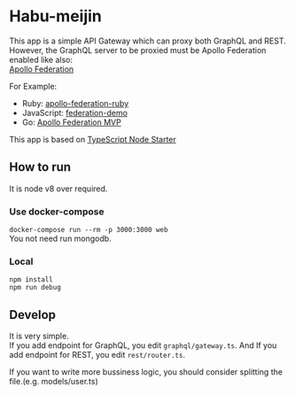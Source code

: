 # Habu-meijin
This app is a simple API Gateway which can proxy both GraphQL and REST.  
However, the GraphQL server to be proxied must be Apollo Federation enabled like also:  
[Apollo Federation](https://blog.apollographql.com/apollo-federation-f260cf525d21)

For Example:  
- Ruby:        [apollo-federation-ruby](https://github.com/Gusto/apollo-federation-ruby)  
- JavaScript:  [federation-demo](https://github.com/apollographql/federation-demo)  
- Go:          [Apollo Federation MVP](https://github.com/99designs/gqlgen/pull/851)  

This app is based on [TypeScript Node Starter](https://github.com/microsoft/TypeScript-Node-Starter)

## How to run
It is node v8 over required.

### Use docker-compose
`docker-compose run --rm -p 3000:3000 web`  
You not need run mongodb.

### Local
```
npm install
npm run debug
```

## Develop
It is very simple.  
If you add endpoint for GraphQL, you edit `graphql/gateway.ts`.
And If you add endpoint for REST, you edit `rest/router.ts`.

If you want to write more bussiness logic, you should consider splitting the file.(e.g. models/user.ts)

